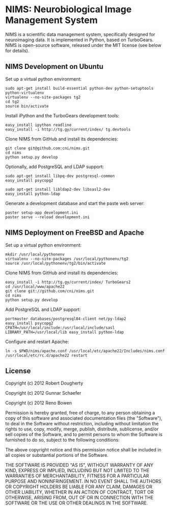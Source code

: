 NIMS: Neurobiological Image Management System
=============================================

NIMS is a scientific data management system, specifically designed for neuroimaging data. It is implemented in Python, based on TurboGears. NIMS is open-source software, released under the MIT license (see below for details).


NIMS Development on Ubuntu
--------------------------

Set up a virtual python environment:

    sudo apt-get install build-essential python-dev python-setuptools python-virtualenv
    virtualenv --no-site-packages tg2
    cd tg2
    source bin/activate

Install iPython and the TurboGears development tools:

    easy_install ipython readline
    easy_install -i http://tg.gy/current/index/ tg.devtools

Clone NIMS from GitHub and install its dependencies:

    git clone git@github.com:cni/nims.git
    cd nims
    python setup.py develop

Optionally, add PostgreSQL and LDAP support:

    sudo apt-get install libpq-dev postgresql-common
    easy_install psycopg2

    sudo apt-get install libldap2-dev libsasl2-dev
    easy_install python-ldap

Generate a development database and start the paste web server:

    paster setup-app development.ini
    paster serve --reload development.ini


NIMS Deployment on FreeBSD and Apache
-------------------------------------

Set up a virtual python environment:

    mkdir /usr/local/pythonenv
    virtualenv --no-site-packages /usr/local/pythonenv/tg2
    source /usr/local/pythonenv/tg2/bin/activate

Clone NIMS from GitHub and install its dependencies:

    easy_install -i http://tg.gy/current/index/ TurboGears2
    cd /usr/local/www/apache22
    git clone git://github.com/cni/nims.git
    cd nims
    python setup.py develop

Add PostgreSQL and LDAP support:

    portmaster databases/postgresql84-client net/py-ldap2
    easy_install psycopg2
    CPATH=/usr/local/include:/usr/local/include/sasl LIBRARY_PATH=/usr/local/lib easy_install python-ldap

Configure and restart Apache:

    ln -s $PWD/nims/apache.conf /usr/local/etc/apache22/Includes/nims.conf
    /usr/local/etc/rc.d/apache22 restart


License
-------

Copyright (c) 2012 Robert Dougherty

Copyright (c) 2012 Gunnar Schaefer

Copyright (c) 2012 Reno Bowen

Permission is hereby granted, free of charge, to any person obtaining a copy of this software and associated documentation files (the "Software"), to deal in the Software without restriction, including without limitation the rights to use, copy, modify, merge, publish, distribute, sublicense, and/or sell copies of the Software, and to permit persons to whom the Software is furnished to do so, subject to the following conditions:

The above copyright notice and this permission notice shall be included in all copies or substantial portions of the Software.

THE SOFTWARE IS PROVIDED "AS IS", WITHOUT WARRANTY OF ANY KIND, EXPRESS OR IMPLIED, INCLUDING BUT NOT LIMITED TO THE WARRANTIES OF MERCHANTABILITY, FITNESS FOR A PARTICULAR PURPOSE AND NONINFRINGEMENT. IN NO EVENT SHALL THE AUTHORS OR COPYRIGHT HOLDERS BE LIABLE FOR ANY CLAIM, DAMAGES OR OTHER LIABILITY, WHETHER IN AN ACTION OF CONTRACT, TORT OR OTHERWISE, ARISING FROM, OUT OF OR IN CONNECTION WITH THE SOFTWARE OR THE USE OR OTHER DEALINGS IN THE SOFTWARE.
